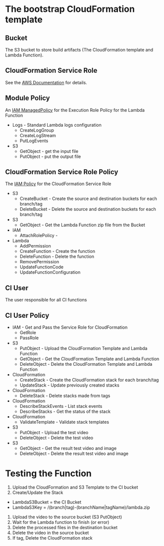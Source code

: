 # The bootstrap CloudFormation template

## Bucket
The S3 bucket to store build artifacts (The CloudFormation template and Lambda Function).

## CloudFormation Service Role
See the [AWS Documentation](https://docs.aws.amazon.com/AWSCloudFormation/latest/UserGuide/using-iam-servicerole.html) for details.

## Module Policy
An [IAM ManagedPolicy](https://docs.aws.amazon.com/AWSCloudFormation/latest/UserGuide/aws-resource-iam-managedpolicy.html) for the Execution Role Policy for the Lambda Function

* Logs - Standard Lambda logs configuration
  * CreateLogGroup
  * CreateLogStream
  * PutLogEvents
* S3
  * GetObject - get the input file
  * PutObject - put the output file

## CloudFormation Service Role Policy
The [IAM Policy](https://docs.aws.amazon.com/AWSCloudFormation/latest/UserGuide/aws-resource-iam-policy.html) for the CloudFormation Service Role 

* S3
  * CreateBucket - Create the source and destination buckets for each branch/tag
  * DeleteBucket - Delete the source and destination buckets for each branch/tag
* S3
  * GetObject - Get the Lambda Function zip file from the Bucket
* IAM
  * AttachRolePolicy - 
* Lambda
  * AddPermission
  * CreateFunction - Create the function
  * DeleteFunction - Delete the function
  * RemovePermission
  * UpdateFunctionCode
  * UpdateFunctionConfiguration

## CI User
The user responsible for all CI functions

## CI User Policy
* IAM - Get and Pass the Service Role for CloudFormation
  * GetRole
  * PassRole
* S3
  * PutObject - Upload the CloudFormation Template and Lambda Function
  * GetObject - Get the CloudFormation Template and Lambda Function
  * DeleteObject - Delete the CloudFormation Template and Lambda Function
* CloudFormation
  * CreateStack - Create the CloudFormation stack for each branch/tag
  * UpdateStack - Update previously created stacks
* CloudFormation
  * DeleteStack - Delete stacks made from tags 
* CloudFormation
  * DescribeStackEvents - List stack events
  * DescribeStacks - Get the status of the stack
* CloudFormation
  * ValidateTemplate - Validate stack templates
* S3
  * PutObject - Upload the test video
  * DeleteObject - Delete the test video
* S3
  * GetObject - Get the result test video and image
  * DeleteObject - Delete the result test video and image


# Testing the Function
1. Upload the CloudFormation and S3 Template to the CI bucket
1. Create/Update the Stack
  * LambdaS3Bucket = the CI Bucket
  * LambdaS3Key = /(branch|tag)-(branchName|tagName)/lambda.zip
1. Upload the video to the source bucket (S3 PutObject)
1. Wait for the Lambda function to finish (or error)
1. Delete the processed files in the destination bucket
1. Delete the video in the source bucket
1. If tag, Delete the CloudFormation stack

